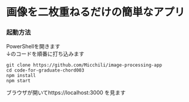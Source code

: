 # 画像を二枚重ねるだけの簡単なアプリ

### 起動方法

PowerShellを開きます  
↓のコードを順番に打ち込みます

```
git clone https://github.com/Micchili/image-processing-app
cd code-for-graduate-chord003
npm install
npm start
```

ブラウザが開いてhttps://localhost:3000 を見ます
